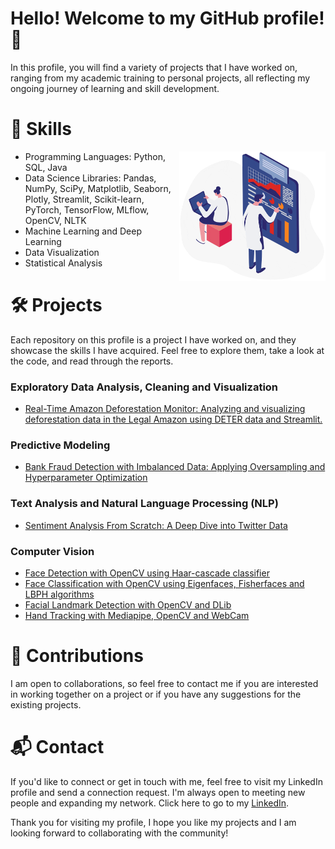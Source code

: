 # Hello! Welcome to my GitHub profile! 👋

In this profile, you will find a variety of projects that I have worked on, ranging from my academic training to personal projects, all reflecting my ongoing journey of learning and skill development.

# 🚀 Skills

<p align="center">
    <a href="#">
    <img img align="right" alt="GIF" src="sardonyx-bigdata-rowimg5.gif" alt="Welcome!" style="width:234px;height:207px;">
    </a>
</p>

- Programming Languages: Python, SQL, Java</br>
- Data Science Libraries: Pandas, NumPy, SciPy, Matplotlib, Seaborn, Plotly, Streamlit, Scikit-learn, PyTorch, TensorFlow, MLflow, OpenCV, NLTK</br>
- Machine Learning and Deep Learning</br>
- Data Visualization</br>
- Statistical Analysis</br>

# 🛠 Projects
Each repository on this profile is a project I have worked on, and they showcase the skills I have acquired. Feel free to explore them, take a look at the code, and read through the reports. </br>

### Exploratory Data Analysis, Cleaning and Visualization
- [Real-Time Amazon Deforestation Monitor: Analyzing and visualizing deforestation data in the Legal Amazon using DETER data and Streamlit.](https://github.com/lucasaltm/Amazon_Rainforest_Degradation/blob/main/Amazon_Rainforest_Degradation_EN.ipynb)

### Predictive Modeling
- [Bank Fraud Detection with Imbalanced Data: Applying Oversampling and Hyperparameter Optimization](https://github.com/lucasaltm/INPE_Data_Analysis/tree/main)

### Text Analysis and Natural Language Processing (NLP)
- [Sentiment Analysis From Scratch: A Deep Dive into Twitter Data](https://github.com/lucasaltm/Twitter_Sentiment_Analysis)

### Computer Vision
- [Face Detection with OpenCV using Haar-cascade classifier](https://github.com/lucasaltm/Computer_Vision/blob/main/Face_Detection.ipynb)
- [Face Classification with OpenCV using Eigenfaces, Fisherfaces and LBPH algorithms](https://github.com/lucasaltm/Computer_Vision/blob/main/Face_Classification.ipynb)
- [Facial Landmark Detection with OpenCV and DLib](https://github.com/lucasaltm/Computer_Vision/blob/main/Facial_landmark_detection.ipynb)
- [Hand Tracking with Mediapipe, OpenCV and WebCam](https://github.com/lucasaltm/Computer_Vision/blob/main/Hand_Tracking_Mediapipe.ipynb)

# 🤝 Contributions
I am open to collaborations, so feel free to contact me if you are interested in working together on a project or if you have any suggestions for the existing projects.

# 📬 Contact
If you'd like to connect or get in touch with me, feel free to visit my LinkedIn profile and send a connection request. I'm always open to meeting new people and expanding my network. Click here to go to my [LinkedIn](https://www.linkedin.com/in/lucas-cristiano-altmann/).</br>

Thank you for visiting my profile, I hope you like my projects and I am looking forward to collaborating with the community!

</br>
</br>
